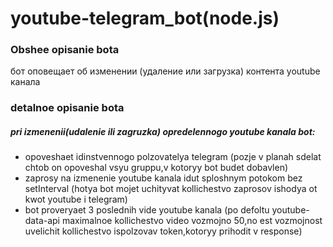 # youtube-telegram_bot(node.js)
### Obshee opisanie bota
бот оповещает об изменении (удаление или загрузка) контента youtube канала
### detalnoe opisanie bota
##### pri izmenenii(udalenie ili zagruzka) opredelennogo youtube kanala bot:
* opoveshaet idinstvennogo polzovatelya telegram (pozje v planah sdelat chtob on opoveshal vsyu gruppu,v kotoryy bot budet dobavlen)
* zaprosy na izmenenie youtube kanala idut sploshnym potokom bez setInterval (hotya bot mojet uchityvat kollichestvo zaprosov ishodya ot kwot youtube i telegram)
* bot proveryaet 3 poslednih vide youtube kanala (po defoltu youtube-data-api maximalnoe kollichestvo video vozmojno 50,no est vozmojnost uvelichit kollichestvo ispolzovav token,kotoryy prihodit v response)
